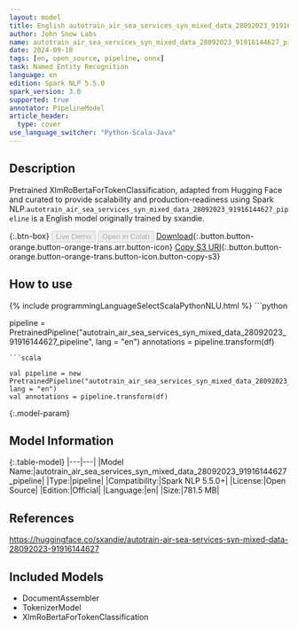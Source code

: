 ```yaml
---
layout: model
title: English autotrain_air_sea_services_syn_mixed_data_28092023_91916144627_pipeline pipeline XlmRoBertaForTokenClassification from sxandie
author: John Snow Labs
name: autotrain_air_sea_services_syn_mixed_data_28092023_91916144627_pipeline
date: 2024-09-10
tags: [en, open_source, pipeline, onnx]
task: Named Entity Recognition
language: en
edition: Spark NLP 5.5.0
spark_version: 3.0
supported: true
annotator: PipelineModel
article_header:
  type: cover
use_language_switcher: "Python-Scala-Java"
---
```


## Description

Pretrained XlmRoBertaForTokenClassification, adapted from Hugging Face and curated to provide scalability and production-readiness using Spark NLP.`autotrain_air_sea_services_syn_mixed_data_28092023_91916144627_pipeline` is a English model originally trained by sxandie.

{:.btn-box}
<button class="button button-orange" disabled>Live Demo</button>
<button class="button button-orange" disabled>Open in Colab</button>
[Download](https://s3.amazonaws.com/auxdata.johnsnowlabs.com/public/models/autotrain_air_sea_services_syn_mixed_data_28092023_91916144627_pipeline_en_5.5.0_3.0_1725928669896.zip){:.button.button-orange.button-orange-trans.arr.button-icon}
[Copy S3 URI](s3://auxdata.johnsnowlabs.com/public/models/autotrain_air_sea_services_syn_mixed_data_28092023_91916144627_pipeline_en_5.5.0_3.0_1725928669896.zip){:.button.button-orange.button-orange-trans.button-icon.button-copy-s3}

## How to use



<div class="tabs-box" markdown="1">
{% include programmingLanguageSelectScalaPythonNLU.html %}
```python

pipeline = PretrainedPipeline("autotrain_air_sea_services_syn_mixed_data_28092023_91916144627_pipeline", lang = "en")
annotations =  pipeline.transform(df)   

```
```scala

val pipeline = new PretrainedPipeline("autotrain_air_sea_services_syn_mixed_data_28092023_91916144627_pipeline", lang = "en")
val annotations = pipeline.transform(df)

```
</div>

{:.model-param}
## Model Information

{:.table-model}
|---|---|
|Model Name:|autotrain_air_sea_services_syn_mixed_data_28092023_91916144627_pipeline|
|Type:|pipeline|
|Compatibility:|Spark NLP 5.5.0+|
|License:|Open Source|
|Edition:|Official|
|Language:|en|
|Size:|781.5 MB|

## References

https://huggingface.co/sxandie/autotrain-air-sea-services-syn-mixed-data-28092023-91916144627

## Included Models

- DocumentAssembler
- TokenizerModel
- XlmRoBertaForTokenClassification